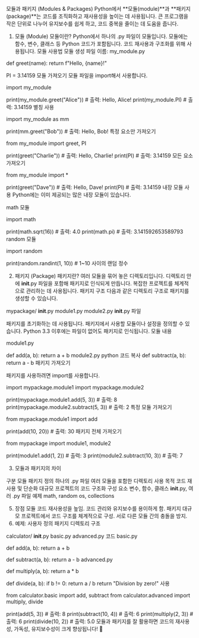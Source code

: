 모듈과 패키지 (Modules & Packages)
Python에서 **모듈(module)**과 **패키지(package)**는 코드를 조직화하고 재사용성을 높이는 데 사용됩니다.
큰 프로그램을 작은 단위로 나누어 유지보수를 쉽게 하고, 코드 중복을 줄이는 데 도움을 줍니다.

1. 모듈 (Module)
모듈이란?
Python에서 하나의 .py 파일이 모듈입니다.
모듈에는 함수, 변수, 클래스 등 Python 코드가 포함됩니다.
코드 재사용과 구조화를 위해 사용됩니다.
모듈 사용법
모듈 생성 파일 이름: my_module.py

def greet(name):
    return f"Hello, {name}!"

PI = 3.14159
모듈 가져오기 모듈 파일을 import해서 사용합니다.

import my_module

print(my_module.greet("Alice"))  # 출력: Hello, Alice!
print(my_module.PI)              # 출력: 3.14159
별칭 사용

import my_module as mm

print(mm.greet("Bob"))  # 출력: Hello, Bob!
특정 요소만 가져오기

from my_module import greet, PI

print(greet("Charlie"))  # 출력: Hello, Charlie!
print(PI)                # 출력: 3.14159
모든 요소 가져오기

from my_module import *

print(greet("Dave"))  # 출력: Hello, Dave!
print(PI)             # 출력: 3.14159
내장 모듈 사용
Python에는 이미 제공되는 많은 내장 모듈이 있습니다.

math 모듈

import math

print(math.sqrt(16))  # 출력: 4.0
print(math.pi)        # 출력: 3.141592653589793
random 모듈

import random

print(random.randint(1, 10))  # 1~10 사이의 랜덤 정수

2. 패키지 (Package)
패키지란?
여러 모듈을 묶어 놓은 디렉토리입니다.
디렉토리 안에 __init__.py 파일을 포함해 패키지로 인식되게 만듭니다.
복잡한 프로젝트를 체계적으로 관리하는 데 사용됩니다.
패키지 구조
다음과 같은 디렉토리 구조로 패키지를 생성할 수 있습니다.

mypackage/
    __init__.py
    module1.py
    module2.py
__init__.py 파일

패키지를 초기화하는 데 사용됩니다.
패키지에서 사용할 모듈이나 설정을 정의할 수 있습니다.
Python 3.3 이후에는 파일이 없어도 패키지로 인식됩니다.
모듈 내용

module1.py

def add(a, b):
    return a + b
module2.py
python
코드 복사
def subtract(a, b):
    return a - b
패키지 가져오기

패키지를 사용하려면 import를 사용합니다.

import mypackage.module1
import mypackage.module2

print(mypackage.module1.add(5, 3))      # 출력: 8
print(mypackage.module2.subtract(5, 3))  # 출력: 2
특정 모듈 가져오기

from mypackage.module1 import add

print(add(10, 20))  # 출력: 30
패키지 전체 가져오기

from mypackage import module1, module2

print(module1.add(1, 2))         # 출력: 3
print(module2.subtract(10, 3))  # 출력: 7

3. 모듈과 패키지의 차이
   
구분	모듈	패키지
정의	하나의 .py 파일	여러 모듈을 포함한 디렉토리
사용 목적	코드 재사용 및 단순화	대규모 프로젝트의 코드 구조화
구성 요소	변수, 함수, 클래스	__init__.py, 여러 .py 파일
예제	math, random	os, collections

5. 장점
모듈
코드 재사용성을 높임.
코드 관리와 유지보수를 용이하게 함.
패키지
대규모 프로젝트에서 코드 구조를 체계적으로 구성.
서로 다른 모듈 간의 충돌을 방지.
6. 예제: 사용자 정의 패키지
디렉토리 구조

calculator/
    __init__.py
    basic.py
    advanced.py
코드
basic.py

def add(a, b):
    return a + b

def subtract(a, b):
    return a - b
advanced.py

def multiply(a, b):
    return a * b

def divide(a, b):
    if b != 0:
        return a / b
    return "Division by zero!"
사용

from calculator.basic import add, subtract
from calculator.advanced import multiply, divide

print(add(5, 3))        # 출력: 8
print(subtract(10, 4))  # 출력: 6
print(multiply(2, 3))   # 출력: 6
print(divide(10, 2))    # 출력: 5.0
모듈과 패키지를 잘 활용하면 코드의 재사용성, 가독성, 유지보수성이 크게 향상됩니다! 🎉
